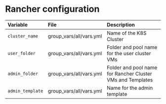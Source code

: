 # Rancher configuration

|Variable|File|Description|
|:-------|:---|:----------|
|`cluster_name`|group_vars/all/vars.yml|Name of the K8S Cluster|
|`user_folder`|group_vars/all/vars.yml|Folder and pool name for the user cluster VMs|
|`admin_folder`|group_vars/all/vars.yml|Folder and pool name for Rancher Cluster VMs and  Templates|
|`admin_template`|group_vars/all/vars.yml|Name for the admin template|